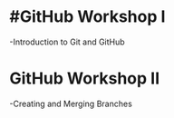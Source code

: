 # #GitHub Workshop I
-Introduction to Git and GitHub

# GitHub Workshop II
-Creating and Merging Branches
